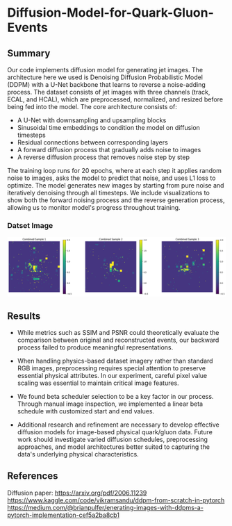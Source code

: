 # Diffusion-Model-for-Quark-Gluon-Events

## Summary

Our code implements diffusion model for generating jet images. The architecture here we used is Denoising Diffusion Probabilistic Model (DDPM) with a U-Net backbone that learns to reverse a noise-adding process. The dataset consists of jet images with three channels (track, ECAL, and HCAL), which are preprocessed, normalized, and resized before being fed into the model.
The core architecture consists of:

+ A U-Net with downsampling and upsampling blocks
+ Sinusoidal time embeddings to condition the model on diffusion timesteps
+ Residual connections between corresponding layers
+ A forward diffusion process that gradually adds noise to images
+ A reverse diffusion process that removes noise step by step

The training loop runs for 20 epochs, where at each step it applies random noise to images, asks the model to predict that noise, and uses L1 loss to optimize. The model generates new images by starting from pure noise and iteratively denoising through all timesteps. We include visualizations to show both the forward noising process and the reverse generation process, allowing us to monitor model's progress throughout training.

### Datset Image

<img src="./assets/Diffusion Model Notebook.png">

## Results

+ While metrics such as SSIM and PSNR could theoretically evaluate the comparison between original and reconstructed events, our backward process failed to produce meaningful representations.

+ When handling physics-based dataset imagery rather than standard RGB images, preprocessing requires special attention to preserve essential physical attributes. In our experiment, careful pixel value scaling was essential to maintain critical image features.

+ We found beta scheduler selection to be a key factor in our process. Through manual image inspection, we implemented a linear beta schedule with customized start and end values.

+ Additional research and refinement are necessary to develop effective diffusion models for image-based physical quark/gluon data. Future work should investigate varied diffusion schedules, preprocessing approaches, and model architectures better suited to capturing the data's underlying physical characteristics.

## References
Diffusion paper: https://arxiv.org/pdf/2006.11239
https://www.kaggle.com/code/vikramsandu/ddpm-from-scratch-in-pytorch
https://medium.com/@brianpulfer/enerating-images-with-ddpms-a-pytorch-implementation-cef5a2ba8cb1

